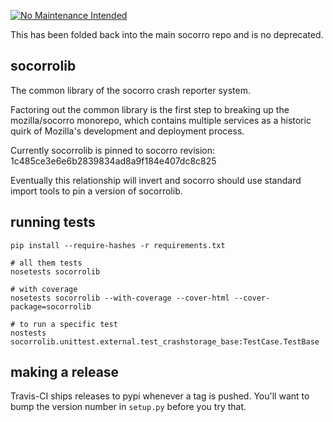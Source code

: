 [![No Maintenance Intended](http://unmaintained.tech/badge.svg)](http://unmaintained.tech/)

This has been folded back into the main socorro repo and is no deprecated.

socorrolib
-----------

The common library of the socorro crash reporter system.

Factoring out the common library is the first step to breaking up the mozilla/socorro monorepo, which contains multiple services as a historic quirk of Mozilla's development and deployment process.

Currently socorrolib is pinned to socorro revision:
1c485ce3e6e6b2839834ad8a9f184e407dc8c825

Eventually this relationship will invert and socorro should use standard import tools to pin a version of socorrolib.

## running tests

```
pip install --require-hashes -r requirements.txt

# all them tests
nosetests socorrolib

# with coverage
nosetests socorrolib --with-coverage --cover-html --cover-package=socorrolib

# to run a specific test
nostests socorrolib.unittest.external.test_crashstorage_base:TestCase.TestBase
```

## making a release

Travis-CI ships releases to pypi whenever a tag is pushed. You'll want to bump the version number in `setup.py` before you try that.
